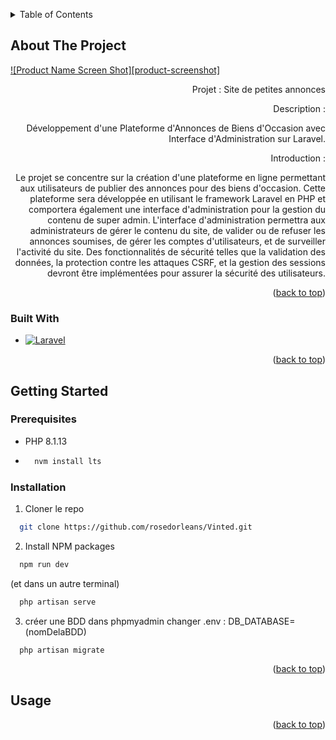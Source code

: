 <!-- Improved compatibility of back to top link: See: https://github.com/othneildrew/Best-README-Template/pull/73 -->
<a name="readme-top"></a>

<!-- TABLE OF CONTENTS -->
<details>
  <summary>Table of Contents</summary>
  <ol>
    <li>
      <a href="#about-the-project">About The Project</a>
      <ul>
        <li><a href="#built-with">Built With</a></li>
      </ul>
    </li>
    <li>
      <a href="#getting-started">Getting Started</a>
      <ul>
        <li><a href="#prerequisites">Prerequisites</a></li>
        <li><a href="#installation">Installation</a></li>
      </ul>
    </li>
    <li><a href="#usage">Usage</a></li>
  </ol>
</details>



<!-- ABOUT THE PROJECT -->
## About The Project

[![Product Name Screen Shot][product-screenshot]](https://example.com)



<p align="right">Projet : Site de petites annonces</p>
<p align="right">Description : </p>
<p align="right">Développement d'une Plateforme d'Annonces de Biens d'Occasion avec Interface d'Administration sur Laravel.</p>
<p align="right">Introduction :</p>
<p align="right">
  Le projet se concentre sur la création d'une plateforme en ligne permettant aux utilisateurs de publier des annonces pour des biens d'occasion. Cette plateforme sera développée en utilisant le framework Laravel en PHP et comportera également une interface d'administration pour la gestion du contenu de super admin.
  L'interface d'administration permettra aux administrateurs de gérer le contenu du site, de valider ou de refuser les annonces soumises, de gérer les comptes d'utilisateurs, et de surveiller l'activité du site.
  Des fonctionnalités de sécurité telles que la validation des données, la protection contre les attaques CSRF, et la gestion des sessions devront être implémentées pour assurer la sécurité des utilisateurs.
</p>


<p align="right">(<a href="#readme-top">back to top</a>)</p>



### Built With

* [![Laravel][Laravel.com]][Laravel-url]

<p align="right">(<a href="#readme-top">back to top</a>)</p>



<!-- GETTING STARTED -->
## Getting Started

### Prerequisites

* PHP 8.1.13
* 
  ```sh
    nvm install lts
  ```

### Installation

1. Cloner le repo
  ```sh
    git clone https://github.com/rosedorleans/Vinted.git
  ```
2. Install NPM packages
  ```sh
    npm run dev
  ```
  (et dans un autre terminal)
  ```sh
    php artisan serve
  ```

3. créer une BDD dans phpmyadmin
  changer .env : DB_DATABASE= (nomDelaBDD)
  ```sh
    php artisan migrate
  ```

<p align="right">(<a href="#readme-top">back to top</a>)</p>



<!-- USAGE EXAMPLES -->
## Usage



<p align="right">(<a href="#readme-top">back to top</a>)</p>


<!-- MARKDOWN LINKS & IMAGES -->
<!-- https://www.markdownguide.org/basic-syntax/#reference-style-links -->

[Laravel.com]: https://img.shields.io/badge/Laravel-FF2D20?style=for-the-badge&logo=laravel&logoColor=white
[Laravel-url]: https://laravel.com